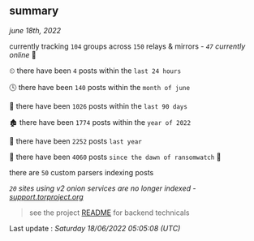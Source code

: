 
## summary
_june 18th, 2022_

currently tracking `104` groups across `150` relays & mirrors - _`47` currently online_ 📡

⏲ there have been `4` posts within the `last 24 hours`

🕓 there have been `140` posts within the `month of june`

📅 there have been `1026` posts within the `last 90 days`

🏚 there have been `1774` posts within the `year of 2022`

🚀 there have been `2252` posts `last year`

🦕 there have been `4060` posts `since the dawn of ransomwatch` 🐣

there are `50` custom parsers indexing posts

_`20` sites using v2 onion services are no longer indexed - [support.torproject.org](https://support.torproject.org/onionservices/v2-deprecation/)_

> see the project [README](https://github.com/jmousqueton/ransomwatch#readme) for backend technicals



Last update : _Saturday 18/06/2022 05:05:08 (UTC)_

